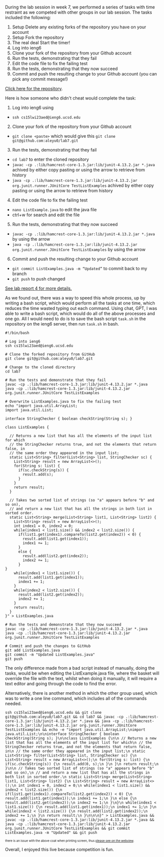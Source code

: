During the lab session in week 7, we performed a series of tasks with time restraint as we competed with other groups in our lab session. The tasks included the following:

1. Setup Delete any existing forks of the repository you have on your account
2. Setup Fork the repository
3. The real deal Start the timer!
4. Log into ieng6
5. Clone your fork of the repository from your Github account
6. Run the tests, demonstrating that they fail
7. Edit the code file to fix the failing test
8. Run the tests, demonstrating that they now succeed
9. Commit and push the resulting change to your Github account (you can pick any commit message!)

[Click here for the repository](https://github.com/ucsd-cse15l-w23/lab7).

Here is how someone who didn't cheat would complete the task:
1. Log into ieng6 using 
  * `ssh cs15lwi23aed@ieng6.ucsd.edu`
2. Clone your fork of the repository from your Github account 
  * `git clone <paste>` which would give this `git clone git@github.com:aleyu0/lab7.git`
3. Run the tests, demonstrating that they fail
  * `cd lab7` to enter the cloned repository
  * `javac -cp .:lib/hamcrest-core-1.3.jar:lib/junit-4.13.2.jar *.java` achived by either copy pasting or using the <up> arrow to retrieve from history
  * `java -cp .:lib/hamcrest-core-1.3.jar:lib/junit-4.13.2.jar org.junit.runner.JUnitCore TestListExamples` achived by either copy pasting or using the <up> arrow to retrieve from history
4.	Edit the code file to fix the failing test
  * `nano ListExample.java` to edit the java file
  * ctrl+w for search and edit the file
5.	Run the tests, demonstrating that they now succeed
  * `javac -cp .:lib/hamcrest-core-1.3.jar:lib/junit-4.13.2.jar *.java` by using the <up> arrow
  * `java -cp .:lib/hamcrest-core-1.3.jar:lib/junit-4.13.2.jar org.junit.runner.JUnitCore TestListExamples` by using the <up> arrow
6.	Commit and push the resulting change to your Github account
  * `git commit ListExamples.java -m “Updated”` to commit back to my branch
  * `git push` to push changed
 
[See lab report 4 for more details.](https://aleyu0.github.io/cse15l-lab-reports/labfour.html)

As we found out, there was a way to speed this whole process, up by writing a bash script, which would perform all the tasks at one time, which reduces the time wasted typing out each command. 
Using chat, GPT, I was able to write a bash script, which would do all of the above processes and one go. All I would need to do is to save the bash script `task.sh` in the repository on the ieng6 server, then run `task.sh` in bash.
```
#!/bin/bash

# Log into ieng6
ssh cs15lwi23aed@ieng6.ucsd.edu

# Clone the forked repository from GitHub
git clone git@github.com:aleyu0/lab7.git

# Change to the cloned directory
cd lab7

# Run the tests and demonstrate that they fail
javac -cp .:lib/hamcrest-core-1.3.jar:lib/junit-4.13.2.jar *.java
java -cp .:lib/hamcrest-core-1.3.jar:lib/junit-4.13.2.jar org.junit.runner.JUnitCore TestListExamples

# Overwrite ListExamples.java to fix the failing test
echo "import java.util.ArrayList;
import java.util.List;

interface StringChecker { boolean checkString(String s); }

class ListExamples {

  // Returns a new list that has all the elements of the input list for which
  // the StringChecker returns true, and not the elements that return false, in
  // the same order they appeared in the input list;
  static List<String> filter(List<String> list, StringChecker sc) {
    List<String> result = new ArrayList<>();
    for(String s: list) {
      if(sc.checkString(s)) {
        result.add(s);
      }
    }
    return result;
  }

  // Takes two sorted list of strings (so "a" appears before "b" and so on),
  // and return a new list that has all the strings in both list in sorted order.
  static List<String> merge(List<String> list1, List<String> list2) {
    List<String> result = new ArrayList<>();
    int index1 = 0, index2 = 0;
    while(index1 < list1.size() && index2 < list2.size()) {
      if(list1.get(index1).compareTo(list2.get(index2)) < 0) {
        result.add(list1.get(index1));
        index1 += 1;
      }
      else {
        result.add(list2.get(index2));
        index2 += 1;
      }
}
    while(index1 < list1.size()) {
      result.add(list1.get(index1));
      index1 += 1;
    }
    while(index2 < list2.size()) {
      result.add(list2.get(index2));
      index2 += 1;
    }
    return result;
  }
}" > ListExamples.java

# Run the tests and demonstrate that they now succeed
javac -cp .:lib/hamcrest-core-1.3.jar:lib/junit-4.13.2.jar *.java
java -cp .:lib/hamcrest-core-1.3.jar:lib/junit-4.13.2.jar org.junit.runner.JUnitCore TestListExamples

# Commit and push the changes to GitHub
git add ListExamples.java
git commit -m "Updated ListExamples.java"
git push
```
The only difference made from a bad script instead of manually, doing the tasks, would be when editing the ListExample.java file, where the basket will override the file with the text, whilst when doing it manually, it will require a text editor and going through the code to find the error.

Alternatively, there is another method in which the other group used, which was to write a one line command, which includes all of the commands needed. 
```
ssh cs15lwi23aed@ieng6.ucsd.edu && git clone git@github.com:aleyu0/lab7.git && cd lab7 && javac -cp .:lib/hamcrest-core-1.3.jar:lib/junit-4.13.2.jar *.java && java -cp .:lib/hamcrest-core-1.3.jar:lib/junit-4.13.2.jar org.junit.runner.JUnitCore TestListExamples && echo -e "import java.util.ArrayList;\nimport java.util.List;\n\ninterface StringChecker { boolean checkString(String s); }\n\nclass ListExamples {\n\n // Returns a new list that has all the elements of the input list for which\n // the StringChecker returns true, and not the elements that return false, in\n // the same order they appeared in the input list;\n static List<String> filter(List<String> list, StringChecker sc) {\n List<String> result = new ArrayList<>();\n for(String s: list) {\n if(sc.checkString(s)) {\n result.add(0, s);\n }\n }\n return result;\n }\n\n // Takes two sorted list of strings (so "a" appears before "b" and so on),\n // and return a new list that has all the strings in both list in sorted order.\n static List<String> merge(List<String> list1, List<String> list2) {\n List<String> result = new ArrayList<>();\n int index1 = 0, index2 = 0;\n while(index1 < list1.size() && index2 < list2.size()) {\n if(list1.get(index1).compareTo(list2.get(index2)) < 0) {\n result.add(list1.get(index1));\n index1 += 1;\n }\n else {\n result.add(list2.get(index2));\n index2 += 1;\n }\n}\n while(index1 < list1.size()) {\n result.add(list1.get(index1));\n index1 += 1;\n }\n while(index2 < list2.size()) {\n result.add(list2.get(index2));\n index2 += 1;\n }\n return result;\n }\n\n\n}" > ListExamples.java && javac -cp .:lib/hamcrest-core-1.3.jar:lib/junit-4.13.2.jar *.java && java -cp .:lib/hamcrest-core-1.3.jar:lib/junit-4.13.2.jar org.junit.runner.JUnitCore TestListExamples && git commit ListExamples.java -m "Updated" && git push
```
<sub><sup> there is an issue with the above coat when printing screen, thus [please see on the webview](https://aleyu0.github.io/cse15l-lab-reports/labfive.html).</sup></sub>
     
Overall, I enjoyed this live because competition is fun.
